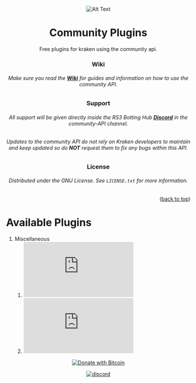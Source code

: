 


<!-- Jump to top ID, Center readme -->
<div id="top"></div>
<div align="center">
<!-- Social buttons -->






<!-- PROJECT LOGO -->
 ![Alt Text](https://i.imgur.com/F7FXc6M.png)
   
<!-- PROJECT Name -->
# Community Plugins
Free plugins for kraken using the community api.

### Wiki
<!-- Wiki Links -->
###### Make sure you read the <a href="https://github.com/RSKrakenCommunity/CommunityAPI/wiki"><strong> Wiki</strong></a> for guides and information on how to use the community API.

<!-- Support -->
### Support
###### All support will be given directly inside the RS3 Botting Hub <a href="https://discord.gg/AcQvydarPx"><strong> Discord</strong></a>  in the community-API channel.  
###### Updates to the community API do not rely on Kraken developers to maintain and keep updated so do **NOT** request them to fix any bugs within this API.  

<!-- LICENSE -->
### License
###### Distributed under the GNU License. See `LICENSE.txt` for more information.

<!-- Jump to top button -->
<p align="right">(<a href="#top">back to top</a>)</p>
</div>


# Available Plugins
1. Miscellaneous
    1. ![GitHub release (latest by date and asset)](https://img.shields.io/github/downloads/RSKrakenCommunity/community-plugins/v1.0.0/lodestone-unlocker.jar)
    2. ![GitHub release (latest by date and asset)](https://img.shields.io/github/downloads/RSKrakenCommunity/community-plugins/v1.0.0/quality-of-life.jar)

<div align="center">

[![Donate with Bitcoin](https://en.cryptobadges.io/badge/small/39Gx1yco4GA9zbkSH8yAQU2HvYFHZ9C6Vk)](https://rskrakencommunity.github.io/KrakenCommunityPages/)

[![discord](https://img.shields.io/badge/Discord-7289DA?style=for-the-badge&logo=discord&logoColor=white)](https://discord.gg/AcQvydarPx)

</div>
